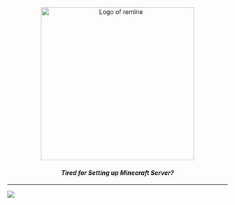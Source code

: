 <div align="center">
  <img src="https://github.com/Null-vg/remine/assets/144524322/fd323bee-afd0-494f-aa27-17c6f24a8bcb" alt="Logo of remine" width="350">
</div>
<h4 align="center">
  
_Tired for Setting up Minecraft Server?_

</h4>

***
<img src="https://dcbadge.vercel.app/api/server/pWY24yeH9R?theme=blurple" />
